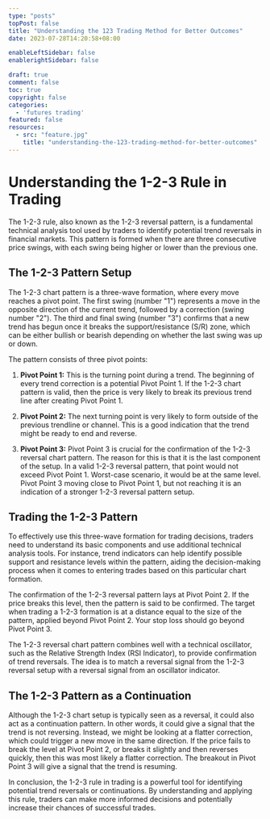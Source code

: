 ```yaml
---
type: "posts"
topPost: false
title: "Understanding the 123 Trading Method for Better Outcomes"
date: 2023-07-28T14:20:58+08:00

enableLeftSidebar: false
enablerightSidebar: false

draft: true
comment: false
toc: true
copyright: false
categories: 
  - 'futures trading'
featured: false
resources: 
  - src: "feature.jpg"
    title: "understanding-the-123-trading-method-for-better-outcomes"
---
```


# Understanding the 1-2-3 Rule in Trading

The 1-2-3 rule, also known as the 1-2-3 reversal pattern, is a fundamental technical analysis tool used by traders to identify potential trend reversals in financial markets. This pattern is formed when there are three consecutive price swings, with each swing being higher or lower than the previous one.

## The 1-2-3 Pattern Setup

The 1-2-3 chart pattern is a three-wave formation, where every move reaches a pivot point. The first swing (number "1") represents a move in the opposite direction of the current trend, followed by a correction (swing number "2"). The third and final swing (number "3") confirms that a new trend has begun once it breaks the support/resistance (S/R) zone, which can be either bullish or bearish depending on whether the last swing was up or down.

The pattern consists of three pivot points:

1. **Pivot Point 1:** This is the turning point during a trend. The beginning of every trend correction is a potential Pivot Point 1. If the 1-2-3 chart pattern is valid, then the price is very likely to break its previous trend line after creating Pivot Point 1.

2. **Pivot Point 2:** The next turning point is very likely to form outside of the previous trendline or channel. This is a good indication that the trend might be ready to end and reverse.

3. **Pivot Point 3:** Pivot Point 3 is crucial for the confirmation of the 1-2-3 reversal chart pattern. The reason for this is that it is the last component of the setup. In a valid 1-2-3 reversal pattern, that point would not exceed Pivot Point 1. Worst-case scenario, it would be at the same level. Pivot Point 3 moving close to Pivot Point 1, but not reaching it is an indication of a stronger 1-2-3 reversal pattern setup.

## Trading the 1-2-3 Pattern

To effectively use this three-wave formation for trading decisions, traders need to understand its basic components and use additional technical analysis tools. For instance, trend indicators can help identify possible support and resistance levels within the pattern, aiding the decision-making process when it comes to entering trades based on this particular chart formation.

The confirmation of the 1-2-3 reversal pattern lays at Pivot Point 2. If the price breaks this level, then the pattern is said to be confirmed. The target when trading a 1-2-3 formation is at a distance equal to the size of the pattern, applied beyond Pivot Point 2. Your stop loss should go beyond Pivot Point 3.

The 1-2-3 reversal chart pattern combines well with a technical oscillator, such as the Relative Strength Index (RSI Indicator), to provide confirmation of trend reversals. The idea is to match a reversal signal from the 1-2-3 reversal setup with a reversal signal from an oscillator indicator.

## The 1-2-3 Pattern as a Continuation

Although the 1-2-3 chart setup is typically seen as a reversal, it could also act as a continuation pattern. In other words, it could give a signal that the trend is not reversing. Instead, we might be looking at a flatter correction, which could trigger a new move in the same direction. If the price fails to break the level at Pivot Point 2, or breaks it slightly and then reverses quickly, then this was most likely a flatter correction. The breakout in Pivot Point 3 will give a signal that the trend is resuming.

In conclusion, the 1-2-3 rule in trading is a powerful tool for identifying potential trend reversals or continuations. By understanding and applying this rule, traders can make more informed decisions and potentially increase their chances of successful trades.
